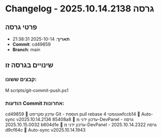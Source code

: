 # Changelog - גרסה 2025.10.14.2138

## פרטי גרסה
- **תאריך**: 2025-10-14 21:38:31
- **Commit**: cd49859
- **Branch**: main

## שינויים בגרסה זו
### קבצים ששונו:
M	scripts/git-commit-push.ps1

### הודעות Commit אחרונות:
cd49859 🔄 עדכון סקריפט Git - הוספת pull rebase אוטומטי
4fccb14 🔄 Auto-sync v2025.10.14.2136
85408a8 🔄 עדכון ידני מ-DevPanel - גרסה 2025.10.15.0032
b604d1e 🔄 עדכון ידני מ-DevPanel - גרסה 2025.10.14.2322
d9cf64c 🔄 Auto-sync v2025.10.14.1943
